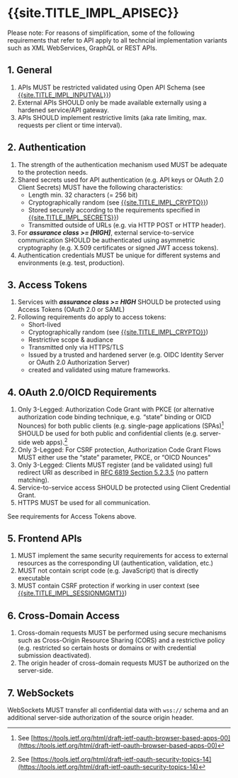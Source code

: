 <title>{{site.TITLE_IMPL_APISEC}</title>

# {{site.TITLE_IMPL_APISEC}}

Please note: For reasons of simplification, some of the following requirements that refer to API apply to all techncial implementation variants such as XML WebServices, GraphQL or REST APIs.

## 1. General

1. APIs MUST be restricted validated using Open API Schema (see [{{site.TITLE_IMPL_INPUTVAL}}]({{site.URL_IMPL_INPUTVAL}}))
2. External APIs SHOULD only be made available externally using a hardened service/API gateway.
3. APIs SHOULD implement restrictive limits (aka rate limiting, max. requests per client or time interval).

## 2. Authentication

1. The strength of the authentication mechanism used MUST be adequate to the protection needs.
2. Shared secrets used for API authentication (e.g. API keys or OAuth 2.0 Client Secrets) MUST have the following characteristics:
    - Length min. 32 characters (= 256 bit)
    - Cryptographically random (see [{{site.TITLE_IMPL_CRYPTO}}]({{site.URL_IMPL_CRYPTO}}))
    - Stored securely according to the requirements specified in [{{site.TITLE_IMPL_SECRETS}}]({{site.URL_IMPL_SECRETS}}))
    - Transmitted outside of URLs (e.g. via HTTP POST or HTTP header). 
3. For ***assurance class >= [HIGH]***, external service-to-service communication SHOULD be authenticated using asymmetric cryptography (e.g. X.509 certificates or signed JWT access tokens).
4. Authentication credentials MUST be unique for different systems and environments (e.g. test, production).

## 3. Access Tokens

1. Services with ***assurance class >= HIGH*** SHOULD be protected using Access Tokens (OAuth 2.0 or SAML) 
2. Following requirements do apply to access tokens:
    - Short-lived
    - Cryptographically random (see [{{site.TITLE_IMPL_CRYPTO}}]({{site.URL_IMPL_CRYPTO}}))
    - Restrictive scope & audiance
    - Transmitted only via HTTPS/TLS
    - Issued by a trusted and hardened  server (e.g. OIDC Identity Server or OAuth 2.0 Authorization Server)
    - created and validated using mature frameworks.

## 4. OAuth 2.0/OICD Requirements
1. Only 3-Legged: Authorization Code Grant with PKCE (or alternative authorization code binding technique, e.g. “state” binding or OICD Nounces) for both public clients (e.g. single-page applications (SPAs)[^1] SHOULD be used for both public and confidential clients (e.g. server-side web apps).[^2]
2. Only 3-Legged: For CSRF protection, Authorization Code Grant Flows MUST either use the “state” parameter, PKCE, or “OICD Nounces"
3. Only 3-Legged: Clients MUST register (and be validated using) full redirect URI as described in [RFC 6819 Section 5.2.3.5](https://datatracker.ietf.org/doc/html/rfc6819#section-5.2.3.5) (no pattern matching).
4. Service-to-service access SHOULD be protected using Client Credential Grant.
5. HTTPS MUST be used for all communication.

See requirements for Access Tokens above.

## 5. Frontend APIs 

1. MUST implement the same security requirements for access to external resources as the corresponding UI (authentication, validation, etc.)
2. MUST not contain script code (e.g. JavaScript) that is directly executable
3. MUST contain CSRF protection if working in user context (see [{{site.TITLE_IMPL_SESSIONMGMT}}]({{site.URL_IMPL_SESSIONMGMT}}))

## 6. Cross-Domain Access

1. Cross-domain requests MUST be performed using secure mechanisms such as Cross-Origin Resource Sharing (CORS) and a restrictive policy (e.g. restricted so certain hosts or domains or with credential submission deactivated).
2. The origin header of cross-domain requests MUST be authorized on the server-side.

## 7. WebSockets
WebSockets MUST transfer all confidential data with `wss://` schema and an additional server-side authorization of the source origin header.

[^1]: See [https://tools.ietf.org/html/draft-ietf-oauth-browser-based-apps-00](https://tools.ietf.org/html/draft-ietf-oauth-browser-based-apps-00)
[^2]: See [https://tools.ietf.org/html/draft-ietf-oauth-security-topics-14](https://tools.ietf.org/html/draft-ietf-oauth-security-topics-14)
